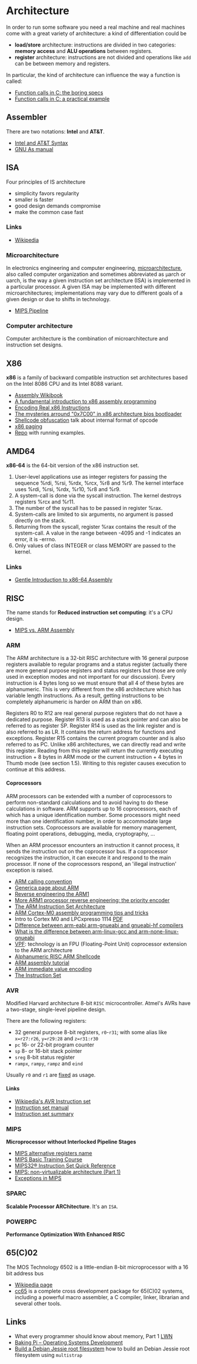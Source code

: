# Architecture

In order to run some software you need a real machine and
real machines come with a great variety of architecture: a kind of differentiation
could be

 * **load/store** architecture: instructions are divided in two categories: **memory access** and **ALU operations** between registers.
 * **register** architecture: instructions are not divided and operations like ``add`` can be between memory and registers.

In particular, the kind of architecture can influence the way a function is called:

 - [Function calls in C: the boring specs](http://www.gghh.name/dibtp/2015/11/10/function-calls-in-c-the-boring-specs.html)
 - [Function calls in C: a practical example](http://www.gghh.name/dibtp/2015/11/11/function-calls-in-c-practical-example.html)

## Assembler

There are two notations: **Intel** and **AT&T**.

 - [Intel and AT&T Syntax](http://www.imada.sdu.dk/Courses/DM18/Litteratur/IntelnATT.htm)
 - [GNU As manual](http://tigcc.ticalc.org/doc/gnuasm.html)

## ISA

Four principles of IS architecture

 - simplicity favors regularity
 - smaller is faster
 - good design demands compromise
 - make the common case fast

### Links

 - [Wikipedia](https://en.wikipedia.org/wiki/Instruction_set)

### Microarchitecture

In electronics engineering and computer engineering, [microarchitecture](https://en.wikipedia.org/wiki/Microarchitecture), also
called computer organization and sometimes abbreviated as µarch or uarch, is
the way a given instruction set architecture (ISA) is implemented in a
particular processor. A given ISA may be implemented with different
microarchitectures; implementations may vary due to different goals of a
given design or due to shifts in technology.

 - [MIPS Pipeline](https://www.cs.cornell.edu/courses/cs3410/2012sp/lecture/09-pipelined-cpu-i-g.pdf)

### Computer architecture

Computer architecture is the combination of microarchitecture and instruction set designs.

## X86

**x86** is a family of backward compatible instruction set architectures
based on the Intel 8086 CPU and its Intel 8088 variant.

 - [Assembly Wikibook](https://en.wikibooks.org/wiki/X86_Assembly)
 - [A fundamental introduction to x86 assembly programming](https://www.nayuki.io/page/a-fundamental-introduction-to-x86-assembly-programming)
 - [Encoding Real x86 Instructions](http://www.c-jump.com/CIS77/CPU/x86/lecture.html)
 - [The mysteries arround "0x7C00" in x86 architecture bios bootloader](http://www.glamenv-septzen.net/en/view/6)
 - [Shellcode obfuscation](https://breakdev.org/x86-shellcode-obfuscation-part-2/) talk about internal format of opcode
 - [x86 paging](http://www.cirosantilli.com/x86-paging/)
 - [Repo](https://github.com/cirosantilli/x86-assembly-cheat) with running examples.

## AMD64

**x86-64** is the 64-bit version of the x86 instruction set. 

1. User-level applications use as integer registers for passing the sequence %rdi, %rsi, %rdx, %rcx, %r8 and %r9. The kernel interface uses %rdi, %rsi, %rdx, %r10, %r8 and %r9.
2. A system-call is done via the syscall instruction. The kernel destroys registers %rcx and %r11.
3. The number of the syscall has to be passed in register %rax.
4. System-calls are limited to six arguments, no argument is passed directly on the stack.
5. Returning from the syscall, register %rax contains the result of the system-call. A value in the range between -4095 and -1 indicates an error, it is -errno.
6. Only values of class INTEGER or class MEMORY are passed to the kernel.

### Links

 - [Gentle Introduction to x86-64 Assembly](http://www.x86-64.org/documentation/assembly.html)

## RISC

The name stands for **Reduced instruction set computing**: it's a CPU design.

 - [MIPS vs. ARM Assembly](http://www2.ece.gatech.edu/academic/courses/ece2035/readings/embedded/MIPSvsARM.pdf)

### ARM

The ARM architecture is a 32-bit RISC architecture with 16 general
purpose registers available to regular programs and a status
register (actually there are more general purpose registers and
status registers but those are only used in exception modes and not
important for our discussion). Every instruction is 4 bytes long so
we must ensure that all 4 of these bytes are alphanumeric. This is
very different from the x86 architecture which has variable length
instructions. As a result, getting instructions to be completely
alphanumeric is harder on ARM than on x86.

Registers R0 to R12 are real general purpose registers that do not
have a dedicated purpose. Register R13 is used as a stack pointer
and can also be referred to as register SP. Register R14 is used as
the link register and is also referred to as LR. It contains the
return address for functions and exceptions. Register R15 contains
the current program counter and is also referred to as PC. Unlike
x86 architectures, we can directly read and write this register.
Reading from this register will return the currently executing
instruction + 8 bytes in ARM mode or the current instruction + 4
bytes in Thumb mode (see section 1.5). Writing to this register
causes execution to continue at this address.

#### Coprocessors

ARM processors can be extended with a number of coprocessors to
perform non-standard calculations and to avoid having to do these
calculations in software. ARM supports up to 16 coprocessors, each
of which has a unique identification number. Some processors might
need more than one identification number, in order to accommodate
large instruction sets. Coprocessors are available for memory
management, floating point operations, debugging, media,
cryptography, ...

When an ARM processor encounters an instruction it cannot process,
it sends the instruction out on the coprocessor bus. If a
coprocessor recognizes the instruction, it can execute it and
respond to the main processor. If none of the coprocessors respond,
an 'illegal instruction' exception is raised.

 - [ARM calling convention](http://caxapa.ru/thumbs/656023/IHI0042F_aapcs.pdf)
 - [Generica page about ARM](https://www.aldeid.com/wiki/Category:Architecture/ARM)
 - [Reverse engineering the ARM1](http://www.righto.com/2015/12/reverse-engineering-arm1-ancestor-of.html)
 - [More ARM1 processor reverse engineering: the priority encoder](http://www.righto.com/2016/01/more-arm1-processor-reverse-engineering.html)
 - [The ARM Instruction Set Architecture](http://users.ece.utexas.edu/~valvano/EE345M/Arm_EE382N_4.pdf)
 - [ARM Cortex-M0 assembly programming tips and tricks](https://community.arm.com/docs/DOC-7869)
 - Intro to Cortex M0 and LPCxpresso 1114 [PDF](https://web.eecs.umich.edu/~prabal/teaching/eecs373-f10/slides/lec21.pdf)
 - [Difference between arm-eabi arm-gnueabi and gnueabi-hf compilers](https://stackoverflow.com/questions/26692065/difference-between-arm-eabi-arm-gnueabi-and-gnueabi-hf-compilers)
 - [What is the difference between arm-linux-gcc and arm-none-linux-gnueabi](https://stackoverflow.com/questions/13797693/what-is-the-difference-between-arm-linux-gcc-and-arm-none-linux-gnueabi)
 - [VPF](https://en.wikipedia.org/wiki/ARM_architecture#Floating-point_.28VFP.29): technology is an FPU (Floating-Point Unit) coprocessor extension to the ARM architecture
 - [Alphanumeric RISC ARM Shellcode](http://phrack.org/issues/66/12.html)
 - [ARM assembly tutorial](https://azeria-labs.com/writing-arm-assembly-part-1/)
 - [ARM immediate value encoding](https://alisdair.mcdiarmid.org/arm-immediate-value-encoding/)
 - [The Instruction Set](http://www.peter-cockerell.net/aalp/html/ch-3.html)

### AVR

Modified Harvard architecture 8-bit ``RISC`` microcontroller. Atmel's AVRs have a two-stage, single-level pipeline design.

There are the following registers:

 - 32 general purpose 8-bit registers, ``r0``-``r31``; with some alias like ``x=r27:r26``, ``y=r29:28`` and ``z=r31:r30``
 - ``pc`` 16- or 22-bit program counter
 - ``sp`` 8- or 16-bit stack pointer
 - ``sreg`` 8-bit status register
 - ``rampx``, ``rampy``, ``rampz`` and ``eind``

Usually ``r0`` and ``r1`` are [fixed](https://gcc.gnu.org/wiki/avr-gcc#Fixed_Registers) as usage.

#### Links

 - [Wikipedia's AVR Instruction set](https://en.wikipedia.org/wiki/Atmel_AVR_instruction_set)
 - [Instruction set manual](http://www.atmel.com/images/Atmel-0856-AVR-Instruction-Set-Manual.pdf)
 - [Instruction set summary](http://www.avr-tutorials.com/sites/default/files/Instruction%20Set%20Summary.pdf)

### MIPS

**Microprocessor without Interlocked Pipeline Stages**

 - [MIPS alternative registers name](https://www.cs.umd.edu/class/sum2003/cmsc311/Notes/Mips/altReg.html)
 - [MIPS Basic Training Course](https://community.imgtec.com/developers/mips/resources/training-courses/mips-basic-training-course/)
 - [MIPS32® Instruction Set Quick Reference](https://www.cs.duke.edu/courses/fall13/compsci250/MIPS32_QRC.pdf)
 - [MIPS: non-virtualizable architecture (Part 1)](http://www.nulltrace.org/2011/04/mips-non-virtualizable-architecture.html)
 - [Exceptions in MIPS](http://www.cs.iit.edu/~virgil/cs470/Labs/Lab7.pdf)

### SPARC

**Scalable Processor ARChitecture**. It's an ``ISA``.

### POWERPC

**Performance Optimization With Enhanced RISC**

## 65(C)02

The MOS Technology 6502 is a little-endian 8-bit microprocessor with a 16 bit address bus 

 - [Wikipedia page](https://en.wikipedia.org/wiki/MOS_Technology_6502)
 - [cc65](https://cc65.github.io/cc65/) is a complete cross development package for 65(C)02 systems, including a powerful macro assembler, a C compiler, linker, librarian and several other tools.


## Links

 - What every programmer should know about memory, Part 1 [LWN](http://lwn.net/Articles/250967/)
 - [Baking Pi – Operating Systems Development](https://www.cl.cam.ac.uk/projects/raspberrypi/tutorials/os/)
 - [Build a Debian Jessie root filesystem](http://www.acmesystems.it/debian_jessie) how to build an Debian Jessie root filesystem using ``multistrap``

